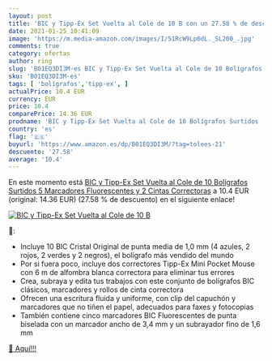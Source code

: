 ```yaml
---
layout: post
title: 'BIC y Tipp-Ex Set Vuelta al Cole de 10 B con un 27.58 % de descuento'
date: 2021-01-25 10:41:09
image: 'https://m.media-amazon.com/images/I/51RcW9Lp0dL._SL200_.jpg'
comments: true
category: ofertas
author: ring
slug: 'B01EQ3DI3M-es BIC y Tipp-Ex Set Vuelta al Cole de 10 Bolígrafos Surtidos...'
sku: 'B01EQ3DI3M-es'
tags: [ 'bolígrafos','tipp-ex', ]
actualPrice: 10.4 EUR
currency: EUR
price: 10.4
comparePrice: 14.36 EUR
prodname: 'BIC y Tipp-Ex Set Vuelta al Cole de 10 Bolígrafos Surtidos  5 Marcadores Fluorescentes y 2 Cintas Correctoras'
country: 'es'
flag: '🇪🇸'
buyurl: 'https://www.amazon.es/dp/B01EQ3DI3M/?tag=tolees-21'
descuento: '27.58'
average: '10.4'
---
```


En este momento está [BIC y Tipp-Ex Set Vuelta al Cole de 10 Bolígrafos Surtidos  5 Marcadores Fluorescentes y 2 Cintas Correctoras](https://www.amazon.es/dp/B01EQ3DI3M/?tag=tolees-21) a 10.4 EUR (original: 14.36 EUR) (27.58 %  de descuento) en el siguiente enlace!

[![BIC y Tipp-Ex Set Vuelta al Cole de 10 B](https://m.media-amazon.com/images/I/51RcW9Lp0dL._SL200_.jpg)](https://www.amazon.es/dp/B01EQ3DI3M/?tag=tolees-21)

🔎:

- Incluye 10 BIC Cristal Original de punta media de 1,0 mm (4 azules, 2 rojos, 2 verdes y 2 negros), el bolígrafo más vendido del mundo
- Por si fuera poco, incluye dos correctores Tipp-Ex Mini Pocket Mouse con 6 m de alfombra blanca correctora para eliminar tus errores
- Crea, subraya y edita tus trabajos con este conjunto de bolígrafos BIC clásicos, marcadores y rollos de cinta correctora
- Ofrecen una escritura fluida y uniforme, con clip del capuchón y marcadores que no tiñen el papel, adecuados para faxes y fotocopias
- También contiene cinco marcadores BIC Fluorescentes de punta biselada con un marcador ancho de 3,4 mm y un subrayador fino de 1,6 mm

[🛒 Aquí!!!](https://www.amazon.es/dp/B01EQ3DI3M/?tag=tolees-21)
